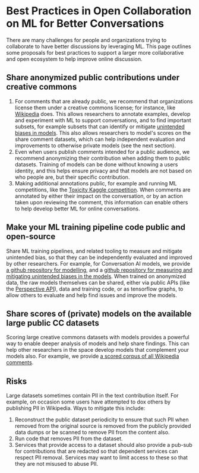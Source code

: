 # Best Practices in Open Collaboration on ML for Better Conversations

There are many challenges for people and organizations trying to collaborate to have better discussions by leveraging ML. This page outlines some proposals for best practices to support a larger more collaborative and open ecosystem to help improve online discussion.

## Share anonymized public contributions under creative commons

1. For comments that are already public, we recommend that organizations license them under a creative commons license; for instance, like [ Wikipedia](https://en.wikipedia.org/wiki/Wikipedia:Text_of_Creative_Commons_Attribution-ShareAlike_4.0_International_License) does. This allows researchers to annotate examples, develop and experiment with ML to support conversations, and to find important subsets, for example subsets that can identify or mitigate [unintended biases in models](https://conversationai.github.io/bias). This also allows researchers to model's scores on the share comment datasets, which can help independent evaluation and improvements to otherwise private models (see the next section).
2. Even when users publish comments intended for a public audience, we recommend anonymizing their contribution when adding them to public datasets. Training of models can be done without knowing a users identity, and this helps ensure privacy and that models are not based on who people are, but their specific contribution.
3. Making additional annotations public, for example and running ML competitions, like the [Toxicity Kaggle competition](https://www.kaggle.com/c/jigsaw-toxic-comment-classification-challenge). When comments are annotated by either their impact on the conversation, or by an action taken upon reviewing the comment, this information can enable others to help develop better ML for online conversations.

## Make your ML training pipeline code public and open-source

Share ML training pipelines, and related tooling to measure and mitigate unintended bias, so that they can be independently evaluated and improved by other researchers. For example, for Conversation AI models, we provide [a github repository for modelling](https://github.com/conversationai/conversationai-models), and a [github repository for measuring and mitigating unintended biases in the models](https://github.com/conversationai/unintended-ml-bias-analysis). When trained on anonymized data, the raw models themselves can be shared, either via public APIs (like the [Perspective API](https://www.perspectiveapi.com/)), data and training code, or as tensorflow graphs, to allow others to evaluate and help find issues and improve the models.

## Share scores of (private) models on the available large public CC datasets

Scoring large creative commons datasets with models provides a powerful way to enable deeper analysis of models and help share findings. This can help other researchers in the space develop models that complement your models also. For example, we provide [a scored corpus of all Wikipedia comments](https://figshare.com/articles/Wikipedia_Talk_Corpus/4264973).

## Risks

Large datasets sometimes contain PII in the text contribution itself. For example, on occasion some users have attempted to dox others by publishing PII in Wikipedia. Ways to mitigate this include:

1. Reconstruct the public dataset periodicity to ensure that such PII when removed from the original source is removed from the publicly provided data dumps or be scanned to remove PII from the content also.
2. Run code that removes PII from the dataset.
3. Services that provide access to a dataset should also provide a pub-sub for contributions that are redacted so that dependent services can respect PII removal. Services may want to limit access to these so that they are not misused to abuse PII.
